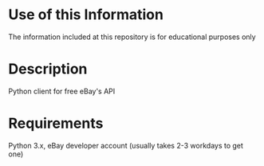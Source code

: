 # Use of this Information
The information included at this repository is for educational purposes only

# Description
Python client for free eBay's API

# Requirements
Python 3.x,
eBay developer account (usually takes 2-3 workdays to get one)
